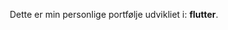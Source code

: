 <p align="center">
    Dette er min personlige portfølje udvikliet i: <strong>flutter</strong>.
</p>
